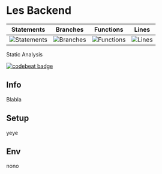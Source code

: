 # Les Backend
| Statements | Branches | Functions | Lines |
| ------ | ------ | ------- | ------- |
| ![Statements](#statements# "Make me better!") | ![Branches](#branches# "Make me better!") | ![Functions](#functions# "Make me better!") | ![Lines](#lines# "Make me better!") |


Static Analysis

[![codebeat badge](https://codebeat.co/badges/77ab398f-d0f6-4735-a3ab-6626f455ceb6)](https://codebeat.co/projects/github-com-bingobois-sutte-backend-master)

## Info
Blabla


## Setup
yeye

## Env
nono
